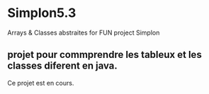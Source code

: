 # Simplon5.3
Arrays &amp; Classes abstraites for FUN project Simplon
## projet pour commprendre les tableux et les classes diferent en java.
Ce projet est en cours.
